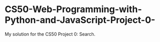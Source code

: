 # CS50-Web-Programming-with-Python-and-JavaScript-Project-0-
My solution for the CS50 Project 0: Search. 
